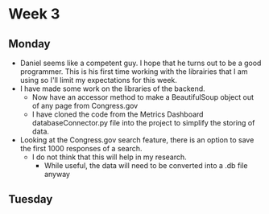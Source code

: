 # Week 3

## Monday
- Daniel seems like a competent guy. I hope that he turns out to be a good programmer. This is his first time working with the librairies that I am using so I'll limit my expectations for this week.
- I have made some work on the libraries of the backend.
    - Now have an accessor method to make a BeautifulSoup object out of any page from Congress.gov
    - I have cloned the code from the Metrics Dashboard databaseConnector.py file into the project to simplify the storing of data.
- Looking at the Congress.gov search feature, there is an option to save the first 1000 responses of a search.
    - I do not think that this will help in my research.
        - While useful, the data will need to be converted into a .db file anyway

## Tuesday
